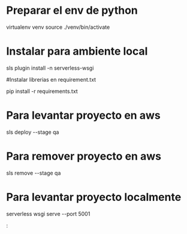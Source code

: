
#  Preparar el env de python
virtualenv venv
source ./venv/bin/activate

# Instalar para ambiente local
sls plugin install -n serverless-wsgi

#Instalar librerias en requirement.txt

pip install -r requirements.txt 

# Para levantar proyecto en aws
sls deploy --stage qa  


# Para remover proyecto en aws
sls remove --stage qa


# Para levantar proyecto localmente
serverless wsgi serve --port 5001

: 